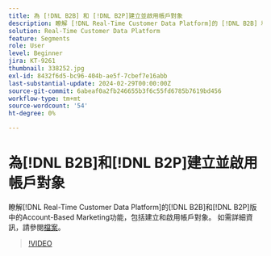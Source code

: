 ```yaml
---
title: 為 [!DNL B2B] 和 [!DNL B2P]建立並啟用帳戶對象
description: 瞭解 [!DNL Real-Time Customer Data Platform]的 [!DNL B2B] 和 [!DNL B2P] 版本中的Account-Based Marketing功能，包括建立和啟用帳戶對象。
solution: Real-Time Customer Data Platform
feature: Segments
role: User
level: Beginner
jira: KT-9261
thumbnail: 338252.jpg
exl-id: 8432f6d5-bc96-404b-ae5f-7cbef7e16abb
last-substantial-update: 2024-02-29T00:00:00Z
source-git-commit: 6abeaf0a2fb246655b3f6c55fd6785b7619bd456
workflow-type: tm+mt
source-wordcount: '54'
ht-degree: 0%

---
```


# 為[!DNL B2B]和[!DNL B2P]建立並啟用帳戶對象

瞭解[!DNL Real-Time Customer Data Platform]的[!DNL B2B]和[!DNL B2P]版中的Account-Based Marketing功能，包括建立和啟用帳戶對象。 如需詳細資訊，請參閱[檔案](https://experienceleague.adobe.com/docs/experience-platform/segmentation/ui/account-audiences.html?lang=zh-Hant)。

>[!VIDEO](https://video.tv.adobe.com/v/338252?learn=on&enablevpops)

